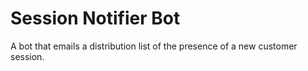 # Session Notifier Bot
A bot that emails a distribution list of the presence of a new customer session.
